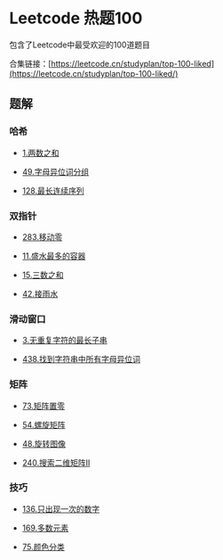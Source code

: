 # Leetcode 热题100

包含了Leetcode中最受欢迎的100道题目

合集链接：[https://leetcode.cn/studyplan/top-100-liked](https://leetcode.cn/studyplan/top-100-liked/)

## 题解

### 哈希

+ [1.两数之和](../../easy/1.两数之和.md)

+ [49.字母异位词分组](../../moderate/49.字母异位词分组.md)

+ [128.最长连续序列](../../moderate/128.最长连续序列.md)

### 双指针

+ [283.移动零](../../easy/283.移动零.md)

+ [11.盛水最多的容器](../../moderate/11.盛水最多的容器.md)

+ [15.三数之和](../../moderate/15.三数之和.md)

+ [42.接雨水](../../hard/42.接雨水.md)

### 滑动窗口

+ [3.无重复字符的最长子串](../../moderate/3.无重复字符的最长子串)

+ [438.找到字符串中所有字母异位词](../../moderate/438.找到字符串中所有字母异位词.md)

### 矩阵

+ [73.矩阵置零](../../moderate/73.矩阵置零.md)

+ [54.螺旋矩阵](../../moderate/54.螺旋矩阵.md)

+ [48.旋转图像](../../moderate/48.旋转图像.md)

+ [240.搜索二维矩阵II](../../moderate/240.搜索二维矩阵II.md)

### 技巧

+ [136.只出现一次的数字](../../easy/136.只出现一次的数字.md)

+ [169.多数元素](../../easy/169.多数元素.md)

+ [75.颜色分类](../../moderate/75.颜色分类.md)
